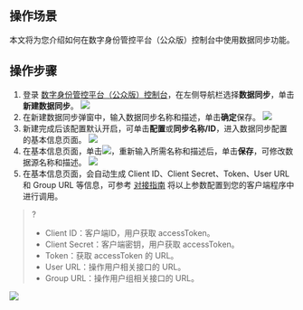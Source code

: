 ## 操作场景
本文将为您介绍如何在数字身份管控平台（公众版）控制台中使用数据同步功能。

## 操作步骤
1. 登录 [数字身份管控平台（公众版）控制台](https://console.cloud.tencent.com/ciam)，在左侧导航栏选择**数据同步**，单击**新建数据同步**。
![](https://main.qcloudimg.com/raw/3b7ab03dc9a896fce5d99ffa3f25a06f.png)
2. 在新建数据同步弹窗中，输入数据同步名称和描述，单击**确定**保存。
![](https://main.qcloudimg.com/raw/cdb66a626b3e51fe4fb591b6282fb389.png)
3. 新建完成后该配置默认开启，可单击**配置**或**同步名称/ID**，进入数据同步配置的基本信息页面。
![](https://main.qcloudimg.com/raw/1429e164ebb85285b97c2cc654ed7a9b.png)
4. 在基本信息页面，单击![](https://main.qcloudimg.com/raw/db0dfc09104307de55d98f21663b003f.png)，重新输入所需名称和描述后，单击**保存**，可修改数据源名称和描述。
![](https://main.qcloudimg.com/raw/cc63dd17b99d86a1209ce82bac420ba7.png)
5. 在基本信息页面，会自动生成 Client ID、Client Secret、Token、User URL 和 Group URL 等信息，可参考 [对接指南](https://cloud.tencent.com/document/product/1441/62152) 将以上参数配置到您的客户端程序中进行调用。
>?
>- Client ID：客户端ID，用户获取 accessToken。
>- Client Secret：客户端密钥，用户获取 accessToken。
>- Token：获取 accessToken 的 URL。
>- User URL：操作用户相关接口的 URL。
>- Group URL：操作用户组相关接口的 URL。
>
![](https://main.qcloudimg.com/raw/dcb1d877ff280c85d25b82367757563c.png)


